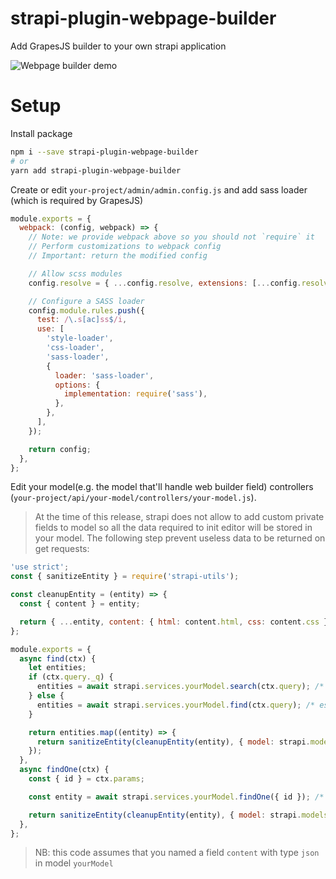 # strapi-plugin-webpage-builder
Add GrapesJS builder to your own strapi application

![Webpage builder demo](/admin/src/components/GrapesEditor/assets/img/demo.png)

# Setup
Install package
```sh
npm i --save strapi-plugin-webpage-builder
# or
yarn add strapi-plugin-webpage-builder
```

Create or edit `your-project/admin/admin.config.js` and add sass loader (which is required by GrapesJS)
```javascript
module.exports = {
  webpack: (config, webpack) => {
    // Note: we provide webpack above so you should not `require` it
    // Perform customizations to webpack config
    // Important: return the modified config

    // Allow scss modules
    config.resolve = { ...config.resolve, extensions: [...config.resolve.extensions, '.scss'] };

    // Configure a SASS loader
    config.module.rules.push({
      test: /\.s[ac]ss$/i,
      use: [
        'style-loader',
        'css-loader',
        'sass-loader',
        {
          loader: 'sass-loader',
          options: {
            implementation: require('sass'),
          },
        },
      ],
    });

    return config;
  },
};
```

Edit your model(e.g. the model that'll handle web builder field) controllers (`your-project/api/your-model/controllers/your-model.js`).
> At the time of this release, strapi does not allow to add custom private fields to model so all the data required to init editor will be stored in your model. The following step prevent useless data to be returned on get requests:
```javascript
'use strict';
const { sanitizeEntity } = require('strapi-utils');

const cleanupEntity = (entity) => {
  const { content } = entity;

  return { ...entity, content: { html: content.html, css: content.css } };
};

module.exports = {
  async find(ctx) {
    let entities;
    if (ctx.query._q) {
      entities = await strapi.services.yourModel.search(ctx.query); /* eslint-disable-line no-undef */
    } else {
      entities = await strapi.services.yourModel.find(ctx.query); /* eslint-disable-line no-undef */
    }

    return entities.map((entity) => {
      return sanitizeEntity(cleanupEntity(entity), { model: strapi.models.yourModel } /* eslint-disable-line no-undef */);
    });
  },
  async findOne(ctx) {
    const { id } = ctx.params;

    const entity = await strapi.services.yourModel.findOne({ id }); /* eslint-disable-line no-undef */

    return sanitizeEntity(cleanupEntity(entity), { model: strapi.models.yourModel } /* eslint-disable-line no-undef */);
  },
};
```
> NB: this code assumes that you named a field `content` with type `json` in model `yourModel`
